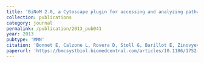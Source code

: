 ```yaml
---
title: 'BiNoM 2.0, a Cytoscape plugin for accessing and analyzing pathways using standard systems biology formats'
collection: publications
category: journal
permalink: /publication/2013_pub041
year: 2013
pubtype: 'MMN'
citation: 'Bonnet E, Calzone L, Rovera D, Stoll G, Barillot E, Zinovyev A. <a href="https://bmcsystbiol.biomedcentral.com/articles/10.1186/1752-0509-7-18">BiNoM 2.0, a Cytoscape plugin for accessing and analyzing pathways using standard systems biology formats</a>. 2013. <i>BMC Syst Biol.</i>  7(1):18'
paperurl: 'https://bmcsystbiol.biomedcentral.com/articles/10.1186/1752-0509-7-18'
---
```

